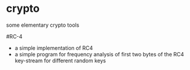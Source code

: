 # crypto
some elementary crypto tools

#RC-4
 - a simple implementation of RC4
 - a simple program for frequency analysis of first two bytes of the RC4 key-stream for different random keys
